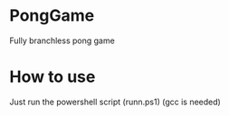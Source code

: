 # PongGame
Fully branchless pong game

# How to use
Just run the powershell script (runn.ps1) (gcc is needed)
